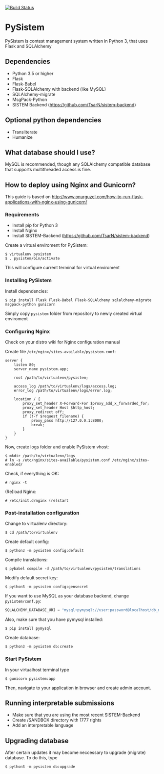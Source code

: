 [![Build Status](https://travis-ci.org/TsarN/pysistem.svg?branch=master)](https://travis-ci.org/TsarN/pysistem)

# PySistem

PySistem is contest management system written in Python 3, that uses Flask and SQLAlchemy

## Dependencies
 - Python 3.5 or higher
 - Flask
 - Flask-Babel
 - Flask-SQLAlchemy with backend (like MySQL)
 - SQLAlchemy-migrate
 - MsgPack-Python
 - SISTEM Backend (https://github.com/TsarN/sistem-backend)

## Optional python dependencies
 - Transliterate 
 - Humanize

## What database should I use?

MySQL is recommended, though any SQLAlchemy compatible database that supports multithreaded access is fine.

## How to deploy using Nginx and Gunicorn?
This guide is based on http://www.onurguzel.com/how-to-run-flask-applications-with-nginx-using-gunicorn/

### Requirements
 - Install pip for Python 3
 - Install Nginx
 - Install SISTEM-Backend (https://github.com/TsarN/sistem-backend)

Create a virtual enviroment for PySistem:

    $ virtualenv pysistem
    $ . pysistem/bin/activate

This will configure current terminal for virtual enviroment

### Installing PySistem
Install dependencies:

    $ pip install Flask Flask-Babel Flask-SQLAlchemy sqlalchemy-migrate msgpack-python gunicorn

Simply copy `pysistem` folder from repository to newly created virtual enviroment

### Configuring Nginx
Check on your distro wiki for Nginx configuration manual

Create file `/etc/nginx/sites-available/pysistem.conf`:

```
server {
    listen 80;
    server_name pysistem.app;
 
    root /path/to/virtualenv/pysistem;
 
    access_log /path/to/virtualenv/logs/access.log;
    error_log /path/to/virtualenv/logs/error.log;
 
    location / {
        proxy_set_header X-Forward-For $proxy_add_x_forwarded_for;
        proxy_set_header Host $http_host;
        proxy_redirect off;
        if (!-f $request_filename) {
            proxy_pass http://127.0.0.1:8000;
            break;
        }
    }
}
```

Now, create logs folder and enable PySistem vhost:

    $ mkdir /path/to/virtualenv/logs
    # ln -s /etc/nginx/sites-available/pysistem.conf /etc/nginx/sites-enabled/

Check, if everything is OK:

    # nginx -t 

(Re)load Nginx:

    # /etc/init.d/nginx (re)start

### Post-installation configuration
Change to virtualenv directory:
    
    $ cd /path/to/virtualenv

Create default config:

    $ python3 -m pysistem config:default

Compile translations:

    $ pybabel compile -d /path/to/virtualenv/pysistem/translations

Modify default secret key:

    $ python3 -m pysistem config:gensecret

If you want to use MySQL as your database backend, change `pysistem/conf.py`:
```python
SQLALCHEMY_DATABASE_URI = "mysql+pymysql://user:password@localhost/db_name"
```

Also, make sure that you have pymysql installed:

    $ pip install pymysql

Create database:
    
    $ python3 -m pysistem db:create
    
### Start PySistem
In your virtualhost terminal type

    $ gunicorn pysistem:app
    
Then, navigate to your application in browser and create admin account.

## Running interpretable submissions
 - Make sure that you are using the most recent SISTEM-Backend
 - Create /SANDBOX directory with 1777 rights
 - Add an interpretable language

## Upgrading database
After certain updates it may become neccessary to upgrade (migrate) database. To do this, type

    $ python3 -m pysistem db:upgrade
